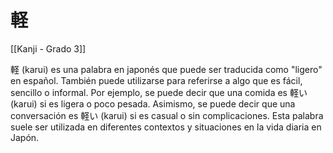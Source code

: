 # 軽

[[Kanji - Grado 3]]

軽 (karui) es una palabra en japonés que puede ser traducida como "ligero" en español. También puede utilizarse para referirse a algo que es fácil, sencillo o informal. Por ejemplo, se puede decir que una comida es 軽い (karui) si es ligera o poco pesada. Asimismo, se puede decir que una conversación es 軽い (karui) si es casual o sin complicaciones. Esta palabra suele ser utilizada en diferentes contextos y situaciones en la vida diaria en Japón.
